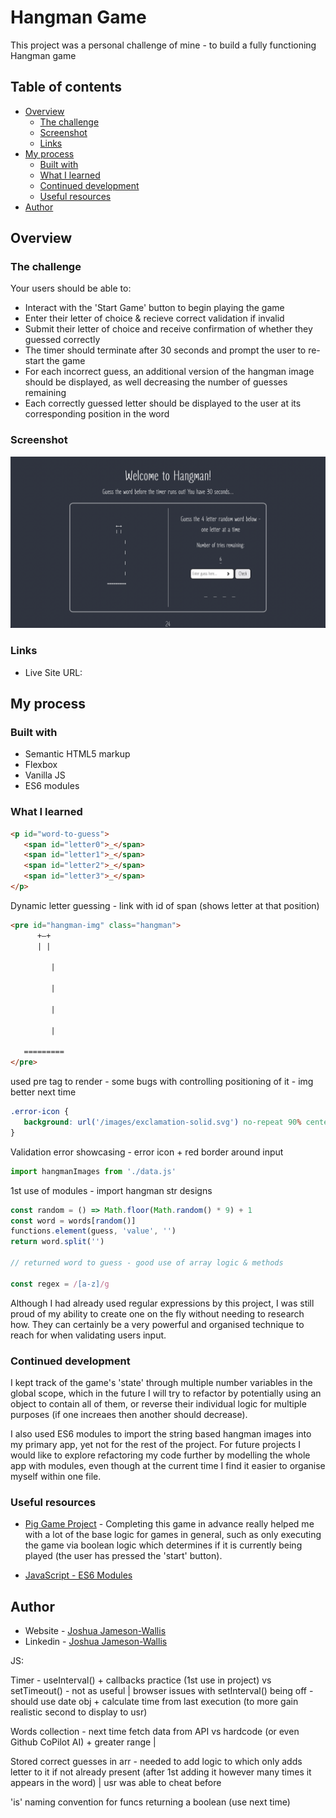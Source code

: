 # Hangman Game

This project was a personal challenge of mine - to build a fully functioning Hangman game

## Table of contents

-  [Overview](#overview)
   -  [The challenge](#the-challenge)
   -  [Screenshot](#screenshot)
   -  [Links](#links)
-  [My process](#my-process)
   -  [Built with](#built-with)
   -  [What I learned](#what-i-learned)
   -  [Continued development](#continued-development)
   -  [Useful resources](#useful-resources)
-  [Author](#author)

## Overview

### The challenge

Your users should be able to:

-  Interact with the 'Start Game' button to begin playing the game
-  Enter their letter of choice & recieve correct validation if invalid
-  Submit their letter of choice and receive confirmation of whether they guessed correctly
-  The timer should terminate after 30 seconds and prompt the user to re-start the game
-  For each incorrect guess, an additional version of the hangman image should be displayed, as well decreasing the number of guesses remaining
-  Each correctly guessed letter should be displayed to the user at its corresponding position in the word

### Screenshot

![](./Screenshot.png)

### Links

-  Live Site URL:

## My process

### Built with

-  Semantic HTML5 markup
-  Flexbox
-  Vanilla JS
-  ES6 modules

### What I learned

```html
<p id="word-to-guess">
   <span id="letter0">_</span>
   <span id="letter1">_</span>
   <span id="letter2">_</span>
   <span id="letter3">_</span>
</p>
```

Dynamic letter guessing - link with id of span (shows letter at that position)

```html
<pre id="hangman-img" class="hangman">
      +—+
      | |
   
         |
   
         |
   
         |
   
         |
   
   =========
</pre>
```

used pre tag to render - some bugs with controlling positioning of it - img better next time

```css
.error-icon {
   background: url('/images/exclamation-solid.svg') no-repeat 90% center / 4%;
}
```

Validation error showcasing - error icon + red border around input

```js
import hangmanImages from './data.js'
```

1st use of modules - import hangman str designs

```js
const random = () => Math.floor(Math.random() * 9) + 1
const word = words[random()]
functions.element(guess, 'value', '')
return word.split('')

// returned word to guess - good use of array logic & methods

const regex = /[a-z]/g
```

Although I had already used regular expressions by this project, I was still proud of my ability to create one on the fly without needing to research how. They can certainly be a very powerful and organised technique to reach for when validating users input.

### Continued development

I kept track of the game's 'state' through multiple number variables in the global scope, which in the future I will try to refactor by potentially using an object to contain all of them, or reverse their individual logic for multiple purposes (if one increaes then another should decrease).

I also used ES6 modules to import the string based hangman images into my primary app, yet not for the rest of the project. For future projects I would like to explore refactoring my code further by modelling the whole app with modules, even though at the current time I find it easier to organise myself within one file.

### Useful resources

-  [Pig Game Project](https://www.udemy.com/course/the-complete-javascript-course/) - Completing this game in advance really helped me with a lot of the base logic for games in general, such as only executing the game via boolean logic which determines if it is currently being played (the user has pressed the 'start' button).

-  [JavaScript - ES6 Modules](https://www.youtube.com/watch?v=cRHQNNcYf6s&t=283s&ab_channel=WebDevSimplified)

## Author

-  Website - [Joshua Jameson-Wallis](https://joshuajamesonwallis.com)
-  Linkedin - [Joshua Jameson-Wallis]()

JS:

Timer - useInterval() + callbacks practice (1st use in project) vs setTimeout() - not as useful | browser issues with setInterval() being off - should use date obj + calculate time from last execution (to more gain realistic second to display to usr)

Words collection - next time fetch data from API vs hardcode (or even Github CoPilot AI) + greater range |

Stored correct guesses in arr - needed to add logic to which only adds letter to it if not already present (after 1st adding it however many times it appears in the word) | usr was able to cheat before

'is' naming convention for funcs returning a boolean (use next time)
